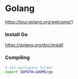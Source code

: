 # Golang
https://tour.golang.org/welcome/1

### Install Go
https://golang.org/doc/install

### Compiling
```bash
# Set workspace folder
export GOPATH=$HOME/go
```
